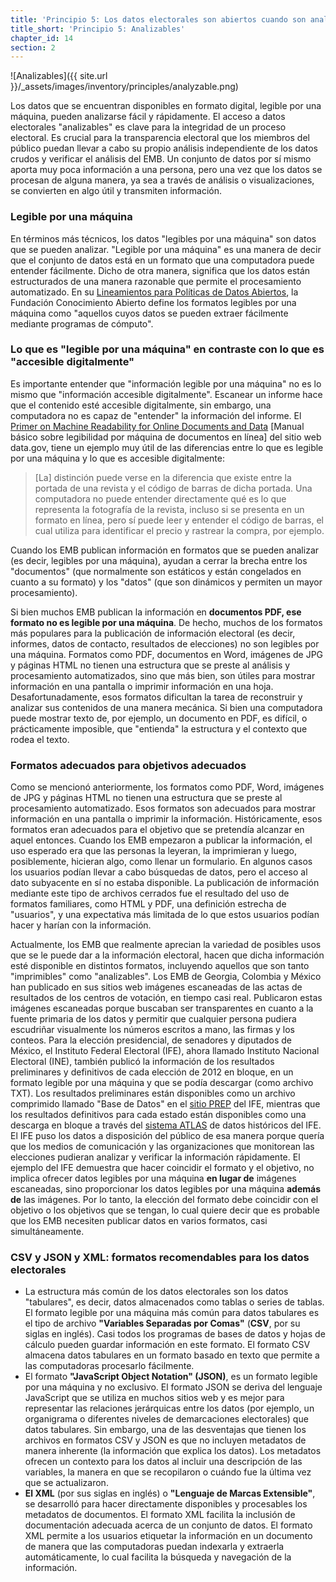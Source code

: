 ```yaml
---
title: 'Principio 5: Los datos electorales son abiertos cuando son analizables (es decir, están en formato legible por una máquina)'
title_short: 'Principio 5: Analizables'
chapter_id: 14
section: 2
---
```


![Analizables]({{ site.url }}/\_assets/images/inventory/principles/analyzable.png)

Los datos que se encuentran disponibles en formato digital, legible por una máquina, pueden analizarse fácil y rápidamente. El acceso a datos electorales "analizables" es clave para la integridad de un proceso electoral. Es crucial para la transparencia electoral que los miembros del público puedan llevar a cabo su propio análisis independiente de los datos crudos y verificar el análisis del EMB. Un conjunto de datos por sí mismo aporta muy poca información a una persona, pero una vez que los datos se procesan de alguna manera, ya sea a través de análisis o visualizaciones, se convierten en algo útil y transmiten información.

### Legible por una máquina

En términos más técnicos, los datos "legibles por una máquina" son datos que se pueden analizar. "Legible por una máquina" es una manera de decir que el conjunto de datos está en un formato que una computadora puede entender fácilmente. Dicho de otra manera, significa que los datos están estructurados de una manera razonable que permite el procesamiento automatizado. En su [Lineamientos para Políticas de Datos Abiertos](http://opendatahandbook.org/en/glossary.html), la Fundación Conocimiento Abierto define los formatos legibles por una máquina como "aquellos cuyos datos se pueden extraer fácilmente mediante programas de cómputo".

### Lo que es "legible por una máquina" en contraste con lo que es "accesible digitalmente"

Es importante entender que "información legible por una máquina" no es lo mismo que "información accesible digitalmente". Escanear un informe hace que el contenido esté accesible digitalmente, sin embargo, una computadora no es capaz de "entender" la información del informe. El [Primer on Machine Readability for Online Documents and Data](https://www.data.gov/developers/blog/primer-machine-readability-online-documents-and-data) \[Manual básico sobre legibilidad por máquina de documentos en línea\] del sitio web data.gov, tiene un ejemplo muy útil de las diferencias entre lo que es legible por una máquina y lo que es accesible digitalmente:

> \[La\] distinción puede verse en la diferencia que existe entre la portada de una revista y el código de barras de dicha portada. Una computadora no puede entender directamente qué es lo que representa la fotografía de la revista, incluso si se presenta en un formato en línea, pero sí puede leer y entender el código de barras, el cual utiliza para identificar el precio y rastrear la compra, por ejemplo.

Cuando los EMB publican información en formatos que se pueden analizar (es decir, legibles por una máquina), ayudan a cerrar la brecha entre los "documentos" (que normalmente son estáticos y están congelados en cuanto a su formato) y los "datos" (que son dinámicos y permiten un mayor procesamiento).

Si bien muchos EMB publican la información en **documentos PDF, ese formato no es legible por una máquina**. De hecho, muchos de los formatos más populares para la publicación de información electoral (es decir, informes, datos de contacto, resultados de elecciones) no son legibles por una máquina. Formatos como PDF, documentos en Word, imágenes de JPG y páginas HTML no tienen una estructura que se preste al análisis y procesamiento automatizados, sino que más bien, son útiles para mostrar información en una pantalla o imprimir información en una hoja. Desafortunadamente, esos formatos dificultan la tarea de reconstruir y analizar sus contenidos de una manera mecánica. Si bien una computadora puede mostrar texto de, por ejemplo, un documento en PDF, es difícil, o prácticamente imposible, que "entienda" la estructura y el contexto que rodea el texto.

### Formatos adecuados para objetivos adecuados

Como se mencionó anteriormente, los formatos como PDF, Word, imágenes de JPG y páginas HTML no tienen una estructura que se preste al procesamiento automatizado. Esos formatos son adecuados para mostrar información en una pantalla o imprimir la información. Históricamente, esos formatos eran adecuados para el objetivo que se pretendía alcanzar en aquel entonces. Cuando los EMB empezaron a publicar la información, el uso esperado era que las personas la leyeran, la imprimieran y luego, posiblemente, hicieran algo, como llenar un formulario. En algunos casos los usuarios podían llevar a cabo búsquedas de datos, pero el acceso al dato subyacente en sí no estaba disponible. La publicación de información mediante este tipo de archivos cerrados fue el resultado del uso de formatos familiares, como HTML y PDF, una definición estrecha de "usuarios", y una expectativa más limitada de lo que estos usuarios podían hacer y harían con la información.

Actualmente, los EMB que realmente aprecian la variedad de posibles usos que se le puede dar a la información electoral, hacen que dicha información esté disponible en distintos formatos, incluyendo aquellos que son tanto "imprimibles" como "analizables". Los EMB de Georgia, Colombia y México han publicado en sus sitios web imágenes escaneadas de las actas de resultados de los centros de votación, en tiempo casi real. Publicaron estas imágenes escaneadas porque buscaban ser transparentes en cuanto a la fuente primaria de los datos y permitir que cualquier persona pudiera escudriñar visualmente los números escritos a mano, las firmas y los conteos. Para la elección presidencial, de senadores y diputados de México, el Instituto Federal Electoral (IFE), ahora llamado Instituto Nacional Electoral (INE), también publicó la información de los resultados preliminares y definitivos de cada elección de 2012 en bloque, en un formato legible por una máquina y que se podía descargar (como archivo TXT). Los resultados preliminares están disponibles como un archivo comprimido llamado "Base de Datos" en el [sitio PREP](https://prep2012.ife.org.mx/prep/NACIONAL/PresidenteNacionalVPC.html) del IFE, mientras que los resultados definitivos para cada estado están disponibles como una descarga en bloque a través del [sistema ATLAS](http://siceef.ife.org.mx/pef2012/SICEEF2012.html#) de datos históricos del IFE. El IFE puso los datos a disposición del público de esa manera porque quería que los medios de comunicación y las organizaciones que monitorean las elecciones pudieran analizar y verificar la información rápidamente. El ejemplo del IFE demuestra que hacer coincidir el formato y el objetivo, no implica ofrecer datos legibles por una máquina **en lugar de** imágenes escaneadas, sino proporcionar los datos legibles por una máquina **además de** las imágenes. Por lo tanto, la elección del formato debe coincidir con el objetivo o los objetivos que se tengan, lo cual quiere decir que es probable que los EMB necesiten publicar datos en varios formatos, casi simultáneamente.

### CSV y JSON y XML: formatos recomendables para los datos electorales

- La estructura más común de los datos electorales son los datos "tabulares", es decir, datos almacenados como tablas o series de tablas. El formato legible por una máquina más común para datos tabulares es el tipo de archivo **"Variables Separadas por Comas"** (**CSV**, por su siglas en inglés). Casi todos los programas de bases de datos y hojas de cálculo pueden guardar información en este formato. El formato CSV almacena datos tabulares en un formato basado en texto que permite a las computadoras procesarlo fácilmente.
- El formato **"JavaScript Object Notation" (JSON)**, es un formato legible por una máquina y no exclusivo. El formato JSON se deriva del lenguaje JavaScript que se utiliza en muchos sitios web y es mejor para representar las relaciones jerárquicas entre los datos (por ejemplo, un organigrama o diferentes niveles de demarcaciones electorales) que datos tabulares. Sin embargo, una de las desventajas que tienen los archivos en formatos CSV y JSON es que no incluyen metadatos de manera inherente (la información que explica los datos). Los metadatos ofrecen un contexto para los datos al incluir una descripción de las variables, la manera en que se recopilaron o cuándo fue la última vez que se actualizaron.
- **El XML** (por sus siglas en inglés) o **"Lenguaje de Marcas Extensible"**, se desarrolló para hacer directamente disponibles y procesables los metadatos de documentos. El formato XML facilita la inclusión de documentación adecuada acerca de un conjunto de datos. El formato XML permite a los usuarios etiquetar la información en un documento de manera que las computadoras puedan indexarla y extraerla automáticamente, lo cual facilita la búsqueda y navegación de la información.

[^1]: La Comisión Electoral Central de Georgia publicó imágenes de las actas de los centros de votación en tiempo casi real para las Elecciones Parlamentarias de 2012, la Elección Presidencial de 2013 y las Elecciones Municipales de 2014. La Registraduría Nacional de Colombia publicó imágenes escaneadas de las actas de los centros de votación (mesas) para las Elecciones del Senado de 2014. En 2012, el Instituto Federal Electoral (IFE), publicó imágenes de las actas y los resultados preliminares a nivel de centro de votación (casilla) para las elecciones presidenciales, del senado y de diputados en su sitio web del [sistema PREP](https://prep2012.ife.org.mx/prep/introduccion.html).

